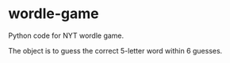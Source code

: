# wordle-game

Python code for NYT wordle game.

The object is to guess the correct 5-letter word within 6 guesses.
